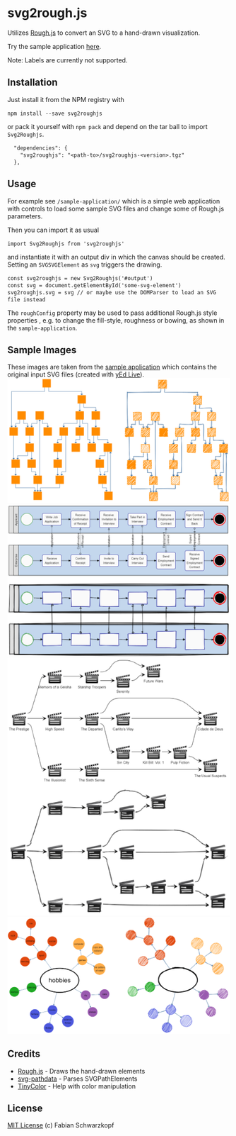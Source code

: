 # svg2rough.js

Utilizes [Rough.js](https://github.com/pshihn/rough) to convert an SVG to a hand-drawn visualization.

Try the sample application [here](https://fskpf.github.io/).

Note: Labels are currently not supported.

## Installation
Just install it from the NPM registry with

```
npm install --save svg2roughjs
```

or pack it yourself with `npm pack` and depend on the tar ball to import `Svg2Roughjs`.

```
  "dependencies": {
    "svg2roughjs": "<path-to>/svg2roughjs-<version>.tgz"
  },
```

## Usage
For example see `/sample-application/` which is a simple web application with controls to load some sample SVG files and change some of Rough.js parameters.

Then you can import it as usual
```
import Svg2Roughjs from 'svg2roughjs'
```
and instantiate it with an output div in which the canvas should be created. Setting an `SVGSVGElement` as `svg` triggers the drawing.
```
const svg2roughjs = new Svg2Roughjs('#output')
const svg = document.getElementById('some-svg-element')
svg2roughjs.svg = svg // or maybe use the DOMParser to load an SVG file instead
```
The `roughConfig` property may be used to pass additional Rough.js style properties , e.g. to change the fill-style, roughness or bowing, as shown in the `sample-application`. 

## Sample Images
These images are taken from the [sample application](https://fskpf.github.io/) which contains the original input SVG files (created with [yEd Live](https://www.yworks.com/yed-live)).
<img src="./sample-images/hierarchical-sample.png" width="600">
<img src="./sample-images/bpmn-sample.png" width="600">
<img src="./sample-images/movies-sample.png" width="600">
<img src="./sample-images/organic-sample.png" width="600">

## Credits
* [Rough.js](https://github.com/pshihn/rough) - Draws the hand-drawn elements
* [svg-pathdata](https://github.com/nfroidure/svg-pathdata) - Parses SVGPathElements
* [TinyColor](https://github.com/bgrins/TinyColor) - Help with color manipulation

## License
[MIT License](https://github.com/fskpf/svg2roughjs/blob/master/LICENSE.md) (c) Fabian Schwarzkopf